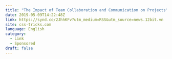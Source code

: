 ```yaml
---
title: "The Impact of Team Collaboration and Communication on Projects"
date: 2019-05-09T14:22:48Z
link: https://synd.co/2JhhKFv?utm_medium=RSS&utm_source=news.12bit.vn
site: css-tricks.com
language: English
category:
  - Link
  - Sponsored
draft: false
---
```

